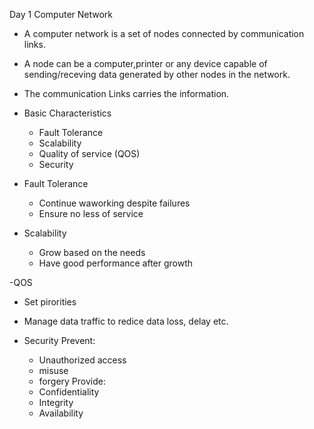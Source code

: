 Day 1
Computer Network
- A computer network is a set of nodes connected by communication links.
- A node can be a computer,printer or any device capable of sending/receving data generated by other nodes in the network.
- The communication Links carries the information.

- Basic Characteristics
    - Fault Tolerance
    - Scalability
    - Quality of service (QOS)
    - Security

- Fault Tolerance
    - Continue waworking despite failures
    - Ensure no less of service
 
- Scalability
    - Grow based on the needs
    - Have good performance after growth

-QOS
 - Set pirorities
 - Manage data traffic to redice data loss, delay etc.

- Security
  Prevent:
  - Unauthorized access
  - misuse
  - forgery
 Provide:
  - Confidentiality
  - Integrity
  - Availability
 
  
